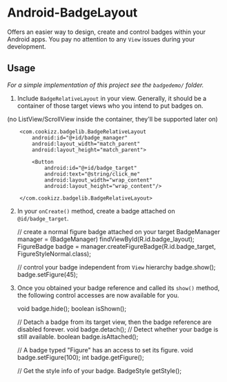 # Android-BadgeLayout
Offers an easier way to design, create and control badges within your Android apps. You pay no attention to any `View` issues during your development.

## Usage
*For a simple implementation of this project see the `badgedemo/` folder.*

  1. Include `BadgeRelativeLayout` in your view. Generally, it should be a container of those target views who you intend to put badges on.
  
  (no ListView/ScrollView inside the container, they'll be supported later on)
  
        <com.cookizz.badgelib.BadgeRelativeLayout
            android:id="@+id/badge_manager"
            android:layout_width="match_parent"
            android:layout_height="match_parent">
            
            <Button
                android:id="@+id/badge_target"
                android:text="@string/click_me"
                android:layout_width="wrap_content"
                android:layout_height="wrap_content"/>

        </com.cookizz.badgelib.BadgeRelativeLayout>

  2. In your `onCreate()` method, create a badge attached on `@id/badge_target`.

        // create a normal figure badge attached on your target
        BadgeManager manager = (BadgeManager) findViewById(R.id.badge_layout);
        FigureBadge badge = 
                    manager.createFigureBadge(R.id.badge_target, FigureStyleNormal.class);
        
        // control your badge independent from `View` hierarchy
        badge.show();
        badge.setFigure(45);
    
  3. Once you obtained your badge reference and called its `show()` method, the following control accesses are now available for you.

        void badge.hide();
        boolean isShown();
        
        // Detach a badge from its target view, then the badge reference are disabled forever.
        void badge.detach();
        // Detect whether your badge is still available.
        boolean badge.isAttached();
        
        // A badge typed "Figure" has an access to set its figure.
        void badge.setFigure(100);
        int badge.getFigure();
        
        // Get the style info of your badge.
        BadgeStyle getStyle();
